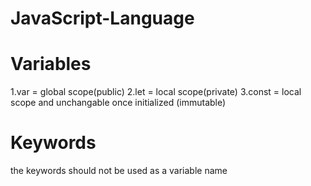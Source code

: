 # JavaScript-Language
# Variables 
1.var = global scope(public)
2.let = local scope(private)
3.const = local scope and unchangable once initialized (immutable)
# Keywords
the keywords should not be used as a variable name
